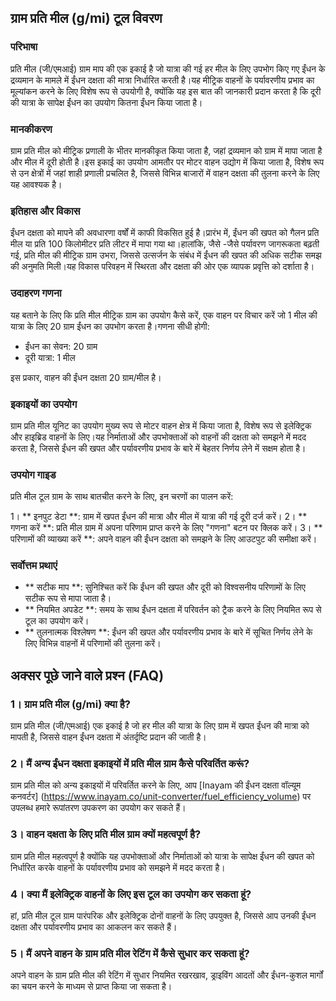 ## ग्राम प्रति मील (g/mi) टूल विवरण

### परिभाषा
प्रति मील (जी/एमआई) ग्राम माप की एक इकाई है जो यात्रा की गई हर मील के लिए उपभोग किए गए ईंधन के द्रव्यमान के मामले में ईंधन दक्षता की मात्रा निर्धारित करती है।यह मीट्रिक वाहनों के पर्यावरणीय प्रभाव का मूल्यांकन करने के लिए विशेष रूप से उपयोगी है, क्योंकि यह इस बात की जानकारी प्रदान करता है कि दूरी की यात्रा के सापेक्ष ईंधन का उपयोग कितना ईंधन किया जाता है।

### मानकीकरण
ग्राम प्रति मील को मीट्रिक प्रणाली के भीतर मानकीकृत किया जाता है, जहां द्रव्यमान को ग्राम में मापा जाता है और मील में दूरी होती है।इस इकाई का उपयोग आमतौर पर मोटर वाहन उद्योग में किया जाता है, विशेष रूप से उन क्षेत्रों में जहां शाही प्रणाली प्रचलित है, जिससे विभिन्न बाजारों में वाहन दक्षता की तुलना करने के लिए यह आवश्यक है।

### इतिहास और विकास
ईंधन दक्षता को मापने की अवधारणा वर्षों में काफी विकसित हुई है।प्रारंभ में, ईंधन की खपत को गैलन प्रति मील या प्रति 100 किलोमीटर प्रति लीटर में मापा गया था।हालांकि, जैसे -जैसे पर्यावरण जागरूकता बढ़ती गई, प्रति मील की मीट्रिक ग्राम उभरा, जिससे उत्सर्जन के संबंध में ईंधन की खपत की अधिक सटीक समझ की अनुमति मिली।यह विकास परिवहन में स्थिरता और दक्षता की ओर एक व्यापक प्रवृत्ति को दर्शाता है।

### उदाहरण गणना
यह बताने के लिए कि प्रति मील मीट्रिक ग्राम का उपयोग कैसे करें, एक वाहन पर विचार करें जो 1 मील की यात्रा के लिए 20 ग्राम ईंधन का उपभोग करता है।गणना सीधी होगी:

- ईंधन का सेवन: 20 ग्राम
- दूरी यात्रा: 1 मील

इस प्रकार, वाहन की ईंधन दक्षता 20 ग्राम/मील है।

### इकाइयों का उपयोग
ग्राम प्रति मील यूनिट का उपयोग मुख्य रूप से मोटर वाहन क्षेत्र में किया जाता है, विशेष रूप से इलेक्ट्रिक और हाइब्रिड वाहनों के लिए।यह निर्माताओं और उपभोक्ताओं को वाहनों की दक्षता को समझने में मदद करता है, जिससे ईंधन की खपत और पर्यावरणीय प्रभाव के बारे में बेहतर निर्णय लेने में सक्षम होता है।

### उपयोग गाइड
प्रति मील टूल ग्राम के साथ बातचीत करने के लिए, इन चरणों का पालन करें:

1। ** इनपुट डेटा **: ग्राम में खपत ईंधन की मात्रा और मील में यात्रा की गई दूरी दर्ज करें।
2। ** गणना करें **: प्रति मील ग्राम में अपना परिणाम प्राप्त करने के लिए "गणना" बटन पर क्लिक करें।
3। ** परिणामों की व्याख्या करें **: अपने वाहन की ईंधन दक्षता को समझने के लिए आउटपुट की समीक्षा करें।

### सर्वोत्तम प्रथाएं
- ** सटीक माप **: सुनिश्चित करें कि ईंधन की खपत और दूरी को विश्वसनीय परिणामों के लिए सटीक रूप से मापा जाता है।
- ** नियमित अपडेट **: समय के साथ ईंधन दक्षता में परिवर्तन को ट्रैक करने के लिए नियमित रूप से टूल का उपयोग करें।
- ** तुलनात्मक विश्लेषण **: ईंधन की खपत और पर्यावरणीय प्रभाव के बारे में सूचित निर्णय लेने के लिए विभिन्न वाहनों में परिणामों की तुलना करें।

## अक्सर पूछे जाने वाले प्रश्न (FAQ)

### 1। ग्राम प्रति मील (g/mi) क्या है?
ग्राम प्रति मील (जी/एमआई) एक इकाई है जो हर मील की यात्रा के लिए ग्राम में खपत ईंधन की मात्रा को मापती है, जिससे वाहन ईंधन दक्षता में अंतर्दृष्टि प्रदान की जाती है।

### 2। मैं अन्य ईंधन दक्षता इकाइयों में प्रति मील ग्राम कैसे परिवर्तित करूं?
ग्राम प्रति मील को अन्य इकाइयों में परिवर्तित करने के लिए, आप [Inayam की ईंधन दक्षता वॉल्यूम कनवर्टर] (https://www.inayam.co/unit-converter/fuel_efficiency_volume) पर उपलब्ध हमारे रूपांतरण उपकरण का उपयोग कर सकते हैं।

### 3। वाहन दक्षता के लिए प्रति मील ग्राम क्यों महत्वपूर्ण है?
ग्राम प्रति मील महत्वपूर्ण है क्योंकि यह उपभोक्ताओं और निर्माताओं को यात्रा के सापेक्ष ईंधन की खपत को निर्धारित करके वाहनों के पर्यावरणीय प्रभाव को समझने में मदद करता है।

### 4। क्या मैं इलेक्ट्रिक वाहनों के लिए इस टूल का उपयोग कर सकता हूं?
हां, प्रति मील टूल ग्राम पारंपरिक और इलेक्ट्रिक दोनों वाहनों के लिए उपयुक्त है, जिससे आप उनकी ईंधन दक्षता और पर्यावरणीय प्रभाव का आकलन कर सकते हैं।

### 5। मैं अपने वाहन के ग्राम प्रति मील रेटिंग में कैसे सुधार कर सकता हूं?
अपने वाहन के ग्राम प्रति मील की रेटिंग में सुधार नियमित रखरखाव, ड्राइविंग आदतों और ईंधन-कुशल मार्गों का चयन करने के माध्यम से प्राप्त किया जा सकता है।